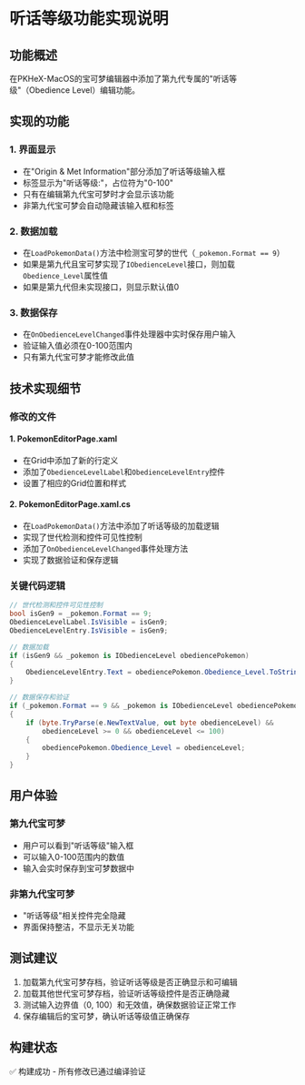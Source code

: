 # 听话等级功能实现说明

## 功能概述
在PKHeX-MacOS的宝可梦编辑器中添加了第九代专属的"听话等级"（Obedience Level）编辑功能。

## 实现的功能

### 1. 界面显示
- 在"Origin & Met Information"部分添加了听话等级输入框
- 标签显示为"听话等级:"，占位符为"0-100"
- 只有在编辑第九代宝可梦时才会显示该功能
- 非第九代宝可梦会自动隐藏该输入框和标签

### 2. 数据加载
- 在`LoadPokemonData()`方法中检测宝可梦的世代（`_pokemon.Format == 9`）
- 如果是第九代且宝可梦实现了`IObedienceLevel`接口，则加载`Obedience_Level`属性值
- 如果是第九代但未实现接口，则显示默认值0

### 3. 数据保存
- 在`OnObedienceLevelChanged`事件处理器中实时保存用户输入
- 验证输入值必须在0-100范围内
- 只有第九代宝可梦才能修改此值

## 技术实现细节

### 修改的文件

#### 1. PokemonEditorPage.xaml
- 在Grid中添加了新的行定义
- 添加了`ObedienceLevelLabel`和`ObedienceLevelEntry`控件
- 设置了相应的Grid位置和样式

#### 2. PokemonEditorPage.xaml.cs
- 在`LoadPokemonData()`方法中添加了听话等级的加载逻辑
- 实现了世代检测和控件可见性控制
- 添加了`OnObedienceLevelChanged`事件处理方法
- 实现了数据验证和保存逻辑

### 关键代码逻辑

```csharp
// 世代检测和控件可见性控制
bool isGen9 = _pokemon.Format == 9;
ObedienceLevelLabel.IsVisible = isGen9;
ObedienceLevelEntry.IsVisible = isGen9;

// 数据加载
if (isGen9 && _pokemon is IObedienceLevel obediencePokemon)
{
    ObedienceLevelEntry.Text = obediencePokemon.Obedience_Level.ToString();
}

// 数据保存和验证
if (_pokemon.Format == 9 && _pokemon is IObedienceLevel obediencePokemon)
{
    if (byte.TryParse(e.NewTextValue, out byte obedienceLevel) && 
        obedienceLevel >= 0 && obedienceLevel <= 100)
    {
        obediencePokemon.Obedience_Level = obedienceLevel;
    }
}
```

## 用户体验

### 第九代宝可梦
- 用户可以看到"听话等级"输入框
- 可以输入0-100范围内的数值
- 输入会实时保存到宝可梦数据中

### 非第九代宝可梦
- "听话等级"相关控件完全隐藏
- 界面保持整洁，不显示无关功能

## 测试建议
1. 加载第九代宝可梦存档，验证听话等级是否正确显示和可编辑
2. 加载其他世代宝可梦存档，验证听话等级控件是否正确隐藏
3. 测试输入边界值（0, 100）和无效值，确保数据验证正常工作
4. 保存编辑后的宝可梦，确认听话等级值正确保存

## 构建状态
✅ 构建成功 - 所有修改已通过编译验证
